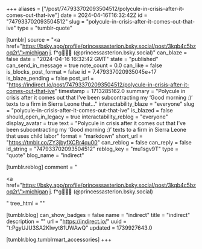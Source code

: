 +++
aliases = ["/post/747933702093504512/polycule-in-crisis-after-it-comes-out-that-ive"]
date = 2024-04-16T16:32:42Z
id = "747933702093504512"
slug = "polycule-in-crisis-after-it-comes-out-that-ive"
type = "tumblr-quote"

[tumblr]
source = "<a href=\"https://bsky.app/profile/princessasterion.bsky.social/post/3kqb4c5bzoq2r\">michigan j. f*g🚬🇵🇸 (@princessasterion.bsky.social)</a>"
can_blaze = false
date = "2024-04-16 16:32:42 GMT"
state = "published"
can_send_in_message = true
note_count = 0.0
can_like = false
is_blocks_post_format = false
id = 7.479337020935045e+17
is_blaze_pending = false
post_url = "https://indirect.io/post/747933702093504512/polycule-in-crisis-after-it-comes-out-that-ive"
timestamp = 1713285162.0
summary = "Polycule in crisis after it comes out that I’ve been subcontracting my ‘Good morning :)’ texts to a firm in Sierra Leone that..."
interactability_blaze = "everyone"
slug = "polycule-in-crisis-after-it-comes-out-that-ive"
is_blazed = false
should_open_in_legacy = true
interactability_reblog = "everyone"
display_avatar = true
text = "Polycule in crisis after it comes out that I’ve been subcontracting my ‘Good morning :)’ texts to a firm in Sierra Leone that uses child labor"
format = "markdown"
short_url = "https://tmblr.co/ZY3jbyfXCRr4qu00"
can_reblog = false
can_reply = false
id_string = "747933702093504512"
reblog_key = "mu1sgv9T"
type = "quote"
blog_name = "indirect"

[tumblr.reblog]
comment = "<p><a href=\"https://bsky.app/profile/princessasterion.bsky.social/post/3kqb4c5bzoq2r\">michigan j. f*g🚬🇵🇸 (@princessasterion.bsky.social)</a></p>"
tree_html = ""

[tumblr.blog]
can_show_badges = false
name = "indirect"
title = "indirect"
description = ""
url = "https://indirect.io/"
uuid = "t:PgyUJU3SA2Klwyt81UWAwQ"
updated = 1739927643.0

[tumblr.blog.tumblrmart_accessories]
+++
